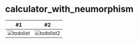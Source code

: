 # calculator_with_neumorphism

| #1 | #2  |
| ------- | --- |
| ![todolist](https://s4.uupload.ir/files/screenshot_2021-12-14-11-01-15-758_com.kosar.todo_list_sk8x.jpg) | ![todolist2](https://s4.uupload.ir/files/screenshot_2021-12-14-11-01-27-142_com.kosar.todo_list_t117.jpg) |
